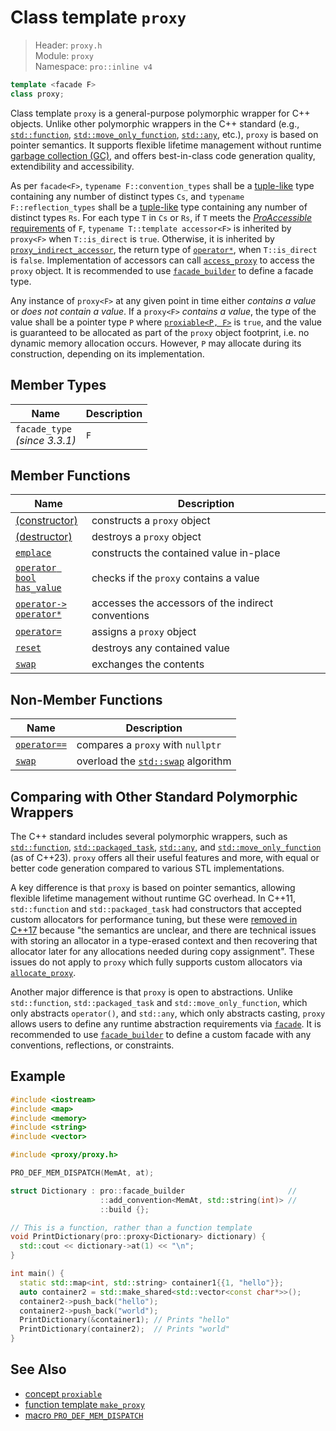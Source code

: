 # Class template `proxy`

> Header: `proxy.h`  
> Module: `proxy`  
> Namespace: `pro::inline v4`

```cpp
template <facade F>
class proxy;
```

Class template `proxy` is a general-purpose polymorphic wrapper for C++ objects. Unlike other polymorphic wrappers in the C++ standard (e.g., [`std::function`](https://en.cppreference.com/w/cpp/utility/functional/function), [`std::move_only_function`](https://en.cppreference.com/w/cpp/utility/functional/move_only_function), [`std::any`](https://en.cppreference.com/w/cpp/utility/any), etc.), `proxy` is based on pointer semantics. It supports flexible lifetime management without runtime [garbage collection (GC)](https://en.wikipedia.org/wiki/Garbage_collection_(computer_science)), and offers best-in-class code generation quality, extendibility and accessibility.

As per `facade<F>`, `typename F::convention_types` shall be a [tuple-like](https://en.cppreference.com/w/cpp/utility/tuple/tuple-like) type containing any number of distinct types `Cs`, and `typename F::reflection_types` shall be a [tuple-like](https://en.cppreference.com/w/cpp/utility/tuple/tuple-like) type containing any number of distinct types `Rs`. For each type `T` in `Cs` or `Rs`, if `T` meets the [*ProAccessible* requirements](../ProAccessible.md) of `F`, `typename T::template accessor<F>` is inherited by `proxy<F>` when `T::is_direct` is `true`. Otherwise, it is inherited by [`proxy_indirect_accessor`](../proxy_indirect_accessor.md), the return type of [`operator*`](indirection.md), when `T::is_direct` is `false`. Implementation of accessors can call [`access_proxy`](../access_proxy.md) to access the `proxy` object. It is recommended to use [`facade_builder`](../basic_facade_builder/README.md) to define a facade type.

Any instance of `proxy<F>` at any given point in time either *contains a value* or *does not contain a value*. If a `proxy<F>` *contains a value*, the type of the value shall be a pointer type `P`  where [`proxiable<P, F>`](../proxiable.md) is `true`, and the value is guaranteed to be allocated as part of the `proxy` object footprint, i.e. no dynamic memory allocation occurs. However, `P` may allocate during its construction, depending on its implementation.

## Member Types

| Name                               | Description |
| ---------------------------------- | ----------- |
| `facade_type`<br />*(since 3.3.1)* | `F`         |

## Member Functions

| Name                                                 | Description                                        |
| ---------------------------------------------------- | -------------------------------------------------- |
| [(constructor)](constructor.md)                      | constructs a `proxy` object                        |
| [(destructor)](destructor.md)                        | destroys a `proxy` object                          |
| [`emplace`](emplace.md)                              | constructs the contained value in-place            |
| [`operator bool`<br />`has_value`](operator_bool.md) | checks if the `proxy` contains a value             |
| [`operator->`<br />`operator*`](indirection.md)      | accesses the accessors of the indirect conventions |
| [`operator=`](assignment.md)                         | assigns a `proxy` object                           |
| [`reset`](reset.md)                                  | destroys any contained value                       |
| [`swap`](swap.md)                                    | exchanges the contents                             |

## Non-Member Functions

| Name                                        | Description                                                  |
| ------------------------------------------- | ------------------------------------------------------------ |
| [`operator==`](friend_operator_equality.md) | compares a `proxy` with `nullptr`                            |
| [`swap`](friend_swap.md)                    | overload the [`std::swap`](https://en.cppreference.com/w/cpp/algorithm/swap) algorithm |

## Comparing with Other Standard Polymorphic Wrappers

The C++ standard includes several polymorphic wrappers, such as [`std::function`](https://en.cppreference.com/w/cpp/utility/functional/function/function), [`std::packaged_task`](https://en.cppreference.com/w/cpp/thread/packaged_task), [`std::any`](https://en.cppreference.com/w/cpp/utility/any/any), and [`std::move_only_function`](https://en.cppreference.com/w/cpp/utility/functional/move_only_function/move_only_function) (as of C++23). `proxy` offers all their useful features and more, with equal or better code generation compared to various STL implementations.

A key difference is that `proxy` is based on pointer semantics, allowing flexible lifetime management without runtime GC overhead. In C++11, `std::function` and `std::packaged_task` had constructors that accepted custom allocators for performance tuning, but these were [removed in C++17](https://www.open-std.org/jtc1/sc22/wg21/docs/papers/2016/p0302r1.html) because "the semantics are unclear, and there are technical issues with storing an allocator in a type-erased context and then recovering that allocator later for any allocations needed during copy assignment". These issues do not apply to `proxy` which fully supports custom allocators via [`allocate_proxy`](../allocate_proxy.md).

Another major difference is that `proxy` is open to abstractions. Unlike `std::function`, `std::packaged_task` and `std::move_only_function`, which only abstracts `operator()`, and `std::any`, which only abstracts casting, `proxy` allows users to define any runtime abstraction requirements via [`facade`](../facade.md). It is recommended to use [`facade_builder`](../basic_facade_builder/README.md) to define a custom facade with any conventions, reflections, or constraints.

## Example

```cpp
#include <iostream>
#include <map>
#include <memory>
#include <string>
#include <vector>

#include <proxy/proxy.h>

PRO_DEF_MEM_DISPATCH(MemAt, at);

struct Dictionary : pro::facade_builder                       //
                    ::add_convention<MemAt, std::string(int)> //
                    ::build {};

// This is a function, rather than a function template
void PrintDictionary(pro::proxy<Dictionary> dictionary) {
  std::cout << dictionary->at(1) << "\n";
}

int main() {
  static std::map<int, std::string> container1{{1, "hello"}};
  auto container2 = std::make_shared<std::vector<const char*>>();
  container2->push_back("hello");
  container2->push_back("world");
  PrintDictionary(&container1); // Prints "hello"
  PrintDictionary(container2);  // Prints "world"
}
```

## See Also

- [concept `proxiable`](../proxiable.md)
- [function template `make_proxy`](../make_proxy.md)
- [macro `PRO_DEF_MEM_DISPATCH`](../PRO_DEF_MEM_DISPATCH.md)
